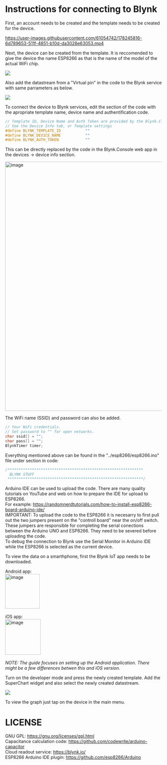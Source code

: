 # Instructions for connecting to Blynk
First, an account needs to be created and the template needs to be created for the device.

https://user-images.githubusercontent.com/61054742/178245816-6d789653-511f-4851-b10d-da3028e63053.mp4

Next, the device can be created from the template. It is reccomended to give the device the name ESP8266 as that is the name of the model of the actual WiFi chip.

<img src="https://media.giphy.com/media/2HAIhLqkaxUukvK3ET/giphy.gif"/>

Also add the datastream from a "Virtual pin" in the code to the Blynk service with same parrameters as below.

<img src="https://media.giphy.com/media/FxXlWFWzWKMIviN6mY/giphy.gif"/>

To connect the device to Blynk services, edit the section of the code with the apropriate template name, device name and authentification code.

```c++
// Template ID, Device Name and Auth Token are provided by the Blynk.Cloud
// See the Device Info tab, or Template settings
#define BLYNK_TEMPLATE_ID           ""
#define BLYNK_DEVICE_NAME           ""
#define BLYNK_AUTH_TOKEN            ""
```

This can be directly replaced by the code in the Blynk.Console web app in the devices -> device info section.

<img width="799" alt="image" src="https://user-images.githubusercontent.com/61054742/178225154-4a498ba0-1ec6-43db-80c5-c64a5ea24fef.png">

The WiFi name (SSID) and password can also be added.

```c++
// Your WiFi credentials.
// Set password to "" for open networks.
char ssid[] = "";
char pass[] = "";
BlynkTimer timer;
```

Everything mentioned above can be found in the "../esp8266/esp8266.ino" file under section in code:

```c++
/*************************************************************
  BLYNK STUFF
 *************************************************************/
```
Arduino IDE can be used to upload the code. There are many quality tutorials on YouTube and web on how to prepare the IDE for upload to ESP8266. <br />
For example: https://randomnerdtutorials.com/how-to-install-esp8266-board-arduino-ide/ <br />
IMPORTANT: To upload the code to the ESP8266 it is necesarry to first pull out the two jumpers present on the "controll board" near the on/off switch. These jumpers are responsible for completing the serial conections between the Arduino UNO and ESP8266. They need to be severed before uploading the code. <br />
To debug the connection to Blynk use the Serial Monitor in Arduino IDE while the ESP8266 is selected as the current device.

To view the data on a smarthphone, first the Blynk IoT app needs to be downloaded. <br />

Android app: <br />
<img width="111" alt="image" src="https://user-images.githubusercontent.com/61054742/178236788-df0333b9-3734-495c-8088-5d98f2c5cd31.png">
 <br />
 <br />
iOS app: <br />
<img width="114" alt="image" src="https://user-images.githubusercontent.com/61054742/178236907-0429ac34-dd39-448d-af86-f860b52e4b4e.png">
<br />
<br />
*NOTE: The guide focuses on setting up the Android application. There might be a few differences betwen this and iOS version.*

Turn on the developer mode and press the newly created template. Add the SuperChart widget and also select the newly created datastream.

<img src="https://media.giphy.com/media/PgO0CKwr9jmtm3mCBL/giphy.gif"/>

To view the graph just tap on the device in the main menu. 
# LICENSE
GNU GPL: https://gnu.org/licenses/gpl.html <br />
Capacitance calculation code: https://github.com/codewrite/arduino-capacitor <br />
Cloud readout service: https://blynk.io/ <br />
ESP8266 Arduino IDE plugin: https://github.com/esp8266/Arduino
